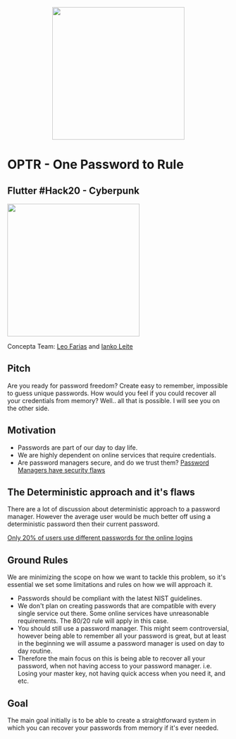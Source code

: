 <p align="center"><image src="https://raw.githubusercontent.com/leoafarias/optr/master/optr-logo.png" width="300px"/></p>

# OPTR - One Password to Rule

## Flutter #Hack20 - Cyberpunk

<p> <a href="https://youtu.be/MAFTLxvyIPQ"><image src="https://raw.githubusercontent.com/leoafarias/optr/master/demo.gif" width="300px"/></a></p>

Concepta Team: [Leo Farias](https://github.com/leoafarias) and [Ianko Leite](https://github.com/ianko)

## Pitch

Are you ready for password freedom? Create easy to remember, impossible to guess unique passwords. How would you feel if you could recover all your credentials from memory? Well.. all that is possible. I will see you on the other side.

## Motivation

- Passwords are part of our day to day life.
- We are highly dependent on online services that require credentials.
- Are password managers secure, and do we trust them? [Password Managers have security flaws](https://www.washingtonpost.com/technology/2019/02/19/password-managers-have-security-flaw-you-should-still-use-one)

## The Deterministic approach and it's flaws

There are a lot of discussion about deterministic approach to a password manager. However the average user would be much better off using a deterministic password then their current password.

[Only 20% of users use different passwords for the online logins](https://www.statista.com/statistics/763091/us-use-of-same-online-passwords/)

## Ground Rules

We are minimizing the scope on how we want to tackle this problem, so it's essential we set some limitations and rules on how we will approach it.

- Passwords should be compliant with the latest NIST guidelines.
- We don't plan on creating passwords that are compatible with every single service out there. Some online services have unreasonable requirements. The 80/20 rule will apply in this case.
- You should still use a password manager. This might seem controversial, however being able to remember all your password is great, but at least in the beginning we will assume a password manager is used on day to day routine.
- Therefore the main focus on this is being able to recover all your password, when not having access to your password manager. i.e. Losing your master key, not having quick access when you need it, and etc.

## Goal

The main goal initially is to be able to create a straightforward system in which you can recover your passwords from memory if it's ever needed.
